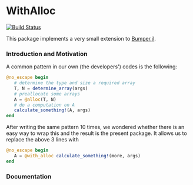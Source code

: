 # WithAlloc

<!-- [![Stable](https://img.shields.io/badge/docs-stable-blue.svg)](https://ACEsuit.github.io/WithAlloc.jl/stable/)
[![Dev](https://img.shields.io/badge/docs-dev-blue.svg)](https://ACEsuit.github.io/WithAlloc.jl/dev/) -->
[![Build Status](https://github.com/ACEsuit/WithAlloc.jl/actions/workflows/CI.yml/badge.svg?branch=main)](https://github.com/ACEsuit/WithAlloc.jl/actions/workflows/CI.yml?query=branch%3Amain)

This package implements a very small extension to [Bumper.jl](https://github.com/MasonProtter/Bumper.jl). 

### Introduction and Motivation 

A common pattern in our own (the developers') codes is the following: 
```julia
@no_escape begin 
   # determine the type and size a required array
   T, N = determine_array(args)
   # preallocate some arrays
   A = @alloc(T, N)
   # do a computation on A 
   calculate_something!(A, args)
end 
```
After writing the same pattern 10 times, we wondered whether there is an easy way to wrap this and the result is the present package. It allows us to replace the above 3 lines with 
```julia 
@no_escape begin 
   A = @with_alloc calculate_something!(more, args)
end
```

### Documentation

